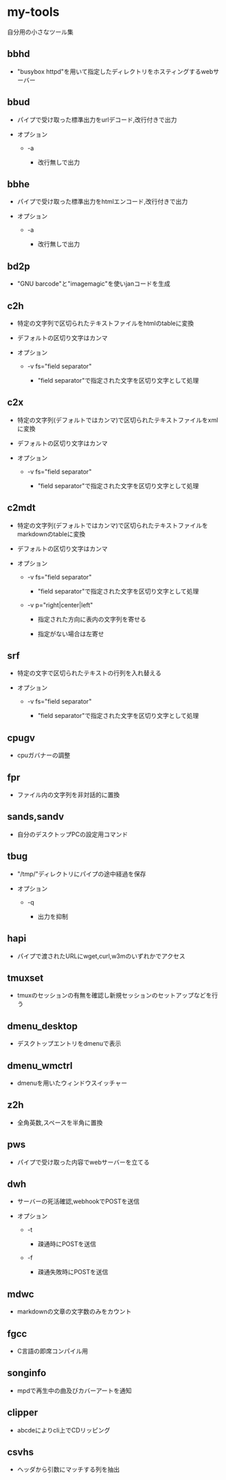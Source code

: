 # my-tools
自分用の小さなツール集

## bbhd

- "busybox httpd"を用いて指定したディレクトリをホスティングするwebサーバー

## bbud

- パイプで受け取った標準出力をurlデコード,改行付きで出力

- オプション

	- -a

        - 改行無しで出力

## bbhe

- パイプで受け取った標準出力をhtmlエンコード,改行付きで出力

- オプション

	- -a

        - 改行無しで出力

## bd2p

- "GNU barcode"と"imagemagic"を使いjanコードを生成

## c2h

- 特定の文字列で区切られたテキストファイルをhtmlのtableに変換

- デフォルトの区切り文字はカンマ

- オプション

    - -v fs="field separator"

        - "field separator"で指定された文字を区切り文字として処理

## c2x

- 特定の文字列(デフォルトではカンマ)で区切られたテキストファイルをxmlに変換

- デフォルトの区切り文字はカンマ

- オプション

    - -v fs="field separator"

        - "field separator"で指定された文字を区切り文字として処理

## c2mdt

- 特定の文字列(デフォルトではカンマ)で区切られたテキストファイルをmarkdownのtableに変換

- デフォルトの区切り文字はカンマ

- オプション

    - -v fs="field separator"

        - "field separator"で指定された文字を区切り文字として処理

    - -v p="right|center|left"

        - 指定された方向に表内の文字列を寄せる 

        - 指定がない場合は左寄せ

## srf

- 特定の文字で区切られたテキストの行列を入れ替える

- オプション

    - -v fs="field separator"

        - "field separator"で指定された文字を区切り文字として処理

## cpugv

- cpuガバナーの調整

## fpr

- ファイル内の文字列を非対話的に置換

## sands,sandv

- 自分のデスクトップPCの設定用コマンド

## tbug

- "/tmp/"ディレクトリにパイプの途中経過を保存

- オプション

	- -q

        - 出力を抑制

## hapi

- パイプで渡されたURLにwget,curl,w3mのいずれかでアクセス

## tmuxset

- tmuxのセッションの有無を確認し新規セッションのセットアップなどを行う

## dmenu_desktop

- デスクトップエントリをdmenuで表示

## dmenu_wmctrl

- dmenuを用いたウィンドウスイッチャー

## z2h

- 全角英数,スペースを半角に置換

## pws

- パイプで受け取った内容でwebサーバーを立てる

## dwh

- サーバーの死活確認,webhookでPOSTを送信

- オプション

	- -t

        - 疎通時にPOSTを送信

	- -f

        - 疎通失敗時にPOSTを送信

## mdwc

- markdownの文章の文字数のみをカウント

## fgcc

- C言語の即席コンパイル用

## songinfo

- mpdで再生中の曲及びカバーアートを通知

## clipper

- abcdeによりcli上でCDリッピング

## csvhs

- ヘッダから引数にマッチする列を抽出


